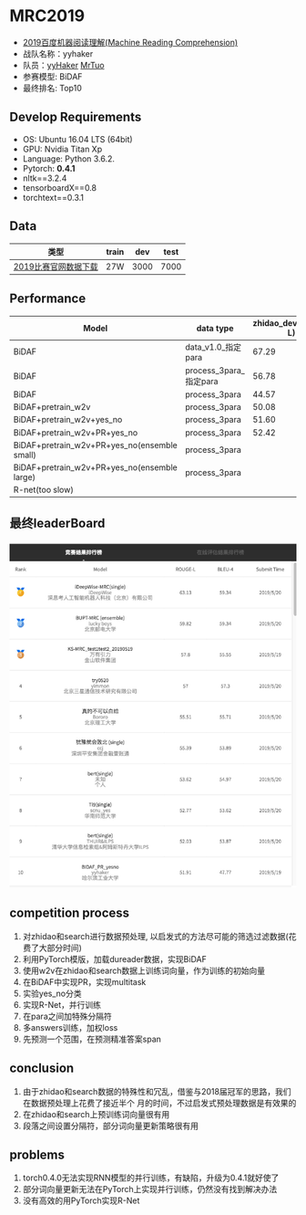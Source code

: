 # MRC2019
- [2019百度机器阅读理解(Machine Reading Comprehension)](http://lic2019.ccf.org.cn/read)
- 战队名称：yyhaker
- 队员：[yyHaker](https://github.com/yyHaker) [MrTuo](https://github.com/MrTuo)
- 参赛模型: BiDAF
- 最终排名: Top10

## Develop Requirements
- OS: Ubuntu 16.04 LTS (64bit)
- GPU: Nvidia Titan Xp
- Language: Python 3.6.2.
- Pytorch: **0.4.1**
- nltk==3.2.4
- tensorboardX==0.8
- torchtext==0.3.1

## Data

类型 | train | dev | test
---|---|---|---|
[2019比赛官网数据下载](http://lic2019.ccf.org.cn/read) | 27W| 3000 | 7000 |

## Performance
Model | data type| zhidao_dev(Rouge-L) | zhidao_dev_(Bleu-4)|search_dev(Rouge-L)|search_dev(Blue-4)|**Rouge-L**|**Blue-4**
---|---|---|---|---|---|---|--- 
BiDAF | data_v1.0_指定para | 67.29 | |58.28| | 36.14 | 25.78|
BiDAF | process_3para_指定para | 56.78 | | | |   |  |
BiDAF | process_3para | 44.57 | | | |   |  |
BiDAF+pretrain_w2v | process_3para | 50.08 | |42.42| | 48.59 | 30.81 |
BiDAF+pretrain_w2v+yes_no | process_3para | 51.60 | |42.42| | 50.02 | 44.45 |
BiDAF+pretrain_w2v+PR+yes_no | process_3para | 52.42 | |42.72| |  50.41 | 45.16 |
BiDAF+pretrain_w2v+PR+yes_no(ensemble small) | process_3para |  | | | | 50.78  | 44.53 |
BiDAF+pretrain_w2v+PR+yes_no(ensemble large) | process_3para |  | | | | 51.53  | 45.58 |
R-net(too slow) |  |  | | | |   |  |

## 最终leaderBoard
![avatar](/files/leader.png)


## competition process
1. 对zhidao和search进行数据预处理, 以启发式的方法尽可能的筛选过滤数据(花费了大部分时间)
2. 利用PyTorch模版，加载dureader数据，实现BiDAF
3. 使用w2v在zhidao和search数据上训练词向量，作为训练的初始向量
4. 在BiDAF中实现PR，实现multitask
5. 实验yes_no分类
6. 实现R-Net，并行训练
7. 在para之间加特殊分隔符
8. 多answers训练，加权loss
9. 先预测一个范围，在预测精准答案span

## conclusion
1. 由于zhidao和search数据的特殊性和冗乱，借鉴与2018届冠军的思路，我们在数据预处理上花费了接近半个
月的时间，不过启发式预处理数据是有效果的
2. 在zhidao和search上预训练词向量很有用
3. 段落之间设置分隔符<sep>，部分词向量更新策略很有用

## problems
1. torch0.4.0无法实现RNN模型的并行训练，有缺陷，升级为0.4.1就好使了
2. 部分词向量更新无法在PyTorch上实现并行训练，仍然没有找到解决办法
3. 没有高效的用PyTorch实现R-Net












